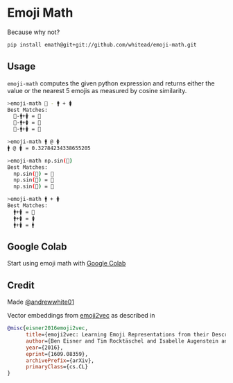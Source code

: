 # Emoji Math

Because why not?


```sh
pip install emath@git+git://github.com/whitead/emoji-math.git
```

## Usage

`emoji-math` computes the given python expression and returns either the value or the nearest
5 emojis as measured by cosine similarity.

```sh
>emoji-math 👑 - 🚹 + 🚺
Best Matches:
  👑-🚹+🚺 = 👸
  👑-🚹+🚺 = 👑
  👑-🚹+🚺 = 🤴
```

```sh
>emoji-math 🚹 @ 🚺
🚹 @ 🚺 = 0.32784234338655205
```

```sh
>emoji-math np.sin(🏰)
Best Matches:
  np.sin(🏰) = 🏯
  np.sin(🏰) = 🏰
  np.sin(🏰) = 👸
```

```sh
>emoji-math 🚹 + 🚺
Best Matches:
  🚹+🚺 = 🚻
  🚹+🚺 = 🚺
  🚹+🚺 = 🚹
```

## Google Colab

Start using emoji math with [Google Colab](https://colab.research.google.com/github/whitead/emoji-math/blob/master/colab/EmojiMath.ipynb)

## Credit

Made [@andrewwhite01](https://twitter.com/andrewwhite01)

Vector embeddings from [emoji2vec](https://github.com/uclnlp/emoji2vec) as described in

```bibtex
@misc{eisner2016emoji2vec,
      title={emoji2vec: Learning Emoji Representations from their Description},
      author={Ben Eisner and Tim Rocktäschel and Isabelle Augenstein and Matko Bošnjak and Sebastian Riedel},
      year={2016},
      eprint={1609.08359},
      archivePrefix={arXiv},
      primaryClass={cs.CL}
}
```